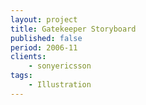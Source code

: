 ```yaml
---
layout: project
title: Gatekeeper Storyboard
published: false
period: 2006-11
clients:
    - sonyericsson
tags:
    - Illustration
---
```

